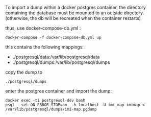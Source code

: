 
To import a dump within a docker postgres container, the directory containing
the database must be mounted to an outside directory. (otherwise, the db will
be recreated when the container restarts)


thus, use docker-compose-db.yml :

    docker-compose -f docker-compose-db.yml up

this contains the following mappings:

- ./postgresql/data:/var/lib/postgresql/data
- ./postgresql/dumps:/var/lib/postgresql/dumps

copy the dump to

    ./postgresql/dumps

enter the postgres container and import the dump:

    docker exec -ti postgresql-dev bash
    psql --set ON_ERROR_STOP=on  -h localhost -U imi_map imimap < /var/lib/postgresql/dumps/imi-map.pgdump
